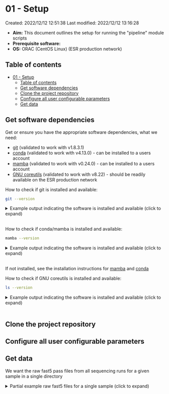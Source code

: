 # 01 - Setup

Created: 2022/12/12 12:51:38
Last modified: 2022/12/12 13:16:28

- **Aim:** This document outlines the setup for running the "pipeline" module scripts
- **Prerequisite software:**
- **OS:** ORAC (CentOS Linux) (ESR production network)

## Table of contents

- [01 - Setup](#01---setup)
  - [Table of contents](#table-of-contents)
  - [Get software dependencies](#get-software-dependencies)
  - [Clone the project repository](#clone-the-project-repository)
  - [Configure all user configurable parameters](#configure-all-user-configurable-parameters)
  - [Get data](#get-data)

## Get software dependencies

Get or ensure you have the appropriate software dependencies, what we need:

- [git](https://git-scm.com/) (validated to work with v1.8.3.1)
- [conda](https://docs.conda.io/en/latest/) (validated to work with v4.13.0) - can be installed to a users account
- [mamba](https://mamba.readthedocs.io/en/latest/index.html) (validated to work with v0.24.0) - can be installed to a users account
- [GNU coreutils](https://www.gnu.org/software/coreutils/) (validated to work with v8.22) - should be readily available on the ESR production network

How to check if git is installed and available:

```bash
git --version
```

<details><summary markdown="span">Example output indicating the software is installed and available (click to expand)</summary>

```bash
git version 1.8.3.1
```

</details>
<br/>

How to check if conda/mamba is installed and available:

```bash
mamba --version
```

<details><summary markdown="span">Example output indicating the software is installed and available (click to expand)</summary>

```bash
mamba 0.24.0
conda 4.13.0
```

</details>
<br/>

If not installed, see the installation instructions for [mamba]() and [conda]()

How to check if GNU coreutils is installed and available:

```bash
ls --version
```

<details><summary markdown="span">Example output indicating the software is installed and available (click to expand)</summary>

```bash
Copyright (C) 2013 Free Software Foundation, Inc.
License GPLv3+: GNU GPL version 3 or later <http://gnu.org/licenses/gpl.html>.
This is free software: you are free to change and redistribute it.
There is NO WARRANTY, to the extent permitted by law.

Written by Mike Parker, David MacKenzie, and Jim Meyering.
```

</details>
<br/>

## Clone the project repository

## Configure all user configurable parameters

## Get data

We want the raw fast5 pass files from all sequencing runs for a given sample in a single directory

<details><summary markdown="span">Partial example raw fast5 files for a single sample (click to expand)</summary>

```bash
/NGS/humangenomics/active/2022/run/ont_human_workflow/data/fast5
├── [ 56M]  FAQ90706_pass_09b178bc_3605de32_0.fast5
├── [ 55M]  FAQ90706_pass_09b178bc_3605de32_1.fast5
├── [ 57M]  FAQ90706_pass_09b178bc_3605de32_2.fast5
├── [ 57M]  FAQ90706_pass_09b178bc_3605de32_3.fast5
├── [ 56M]  FAQ90706_pass_09b178bc_3605de32_4.fast5
├── [ 59M]  FAQ90706_pass_09b178bc_3605de32_5.fast5
├── [ 58M]  FAQ90706_pass_09b178bc_3605de32_6.fast5
├── [ 57M]  FAQ90706_pass_09b178bc_3605de32_7.fast5
├── [ 58M]  FAQ90706_pass_09b178bc_3605de32_8.fast5
├── [ 58M]  FAQ90706_pass_09b178bc_3605de32_9.fast5
├── [ 58M]  FAQ90706_pass_09b178bc_3605de32_10.fast5
├── [ 56M]  FAQ90706_pass_09b178bc_3605de32_11.fast5
├── [ 57M]  FAQ90706_pass_09b178bc_3605de32_12.fast5
├── [ 56M]  FAQ90706_pass_09b178bc_3605de32_13.fast5
├── [ 60M]  FAQ90706_pass_09b178bc_3605de32_14.fast5
├── [ 58M]  FAQ90706_pass_09b178bc_3605de32_15.fast5
├── [ 57M]  FAQ90706_pass_09b178bc_3605de32_16.fast5
├── [ 58M]  FAQ90706_pass_09b178bc_3605de32_17.fast5
├── [ 57M]  FAQ90706_pass_09b178bc_3605de32_18.fast5
├── [ 58M]  FAQ90706_pass_09b178bc_3605de32_19.fast5
├── [ 56M]  FAQ90706_pass_09b178bc_3605de32_20.fast5
├── [ 58M]  FAQ90706_pass_09b178bc_3605de32_21.fast5
├── [ 57M]  FAQ90706_pass_09b178bc_3605de32_22.fast5
├── [ 76M]  FAQ90706_pass_09b178bc_3605de32_23.fast5
├── [ 84M]  FAQ90706_pass_09b178bc_3605de32_24.fast5
├── [ 57M]  FAQ90706_pass_09b178bc_3605de32_25.fast5
├── [ 56M]  FAQ90706_pass_09b178bc_3605de32_26.fast5
├── [ 56M]  FAQ90706_pass_09b178bc_3605de32_27.fast5
├── [ 58M]  FAQ90706_pass_09b178bc_3605de32_28.fast5
├── [ 56M]  FAQ90706_pass_09b178bc_3605de32_29.fast5
├── [ 61M]  FAQ90706_pass_09b178bc_3605de32_30.fast5
├── [ 56M]  FAQ90706_pass_09b178bc_3605de32_31.fast5
├── [ 56M]  FAQ90706_pass_09b178bc_3605de32_32.fast5
├── [ 59M]  FAQ90706_pass_09b178bc_3605de32_33.fast5
├── [ 58M]  FAQ90706_pass_09b178bc_3605de32_34.fast5
├── [ 56M]  FAQ90706_pass_09b178bc_3605de32_35.fast5
├── [ 58M]  FAQ90706_pass_09b178bc_3605de32_36.fast5
├── [ 58M]  FAQ90706_pass_09b178bc_3605de32_37.fast5
├── [ 59M]  FAQ90706_pass_09b178bc_3605de32_38.fast5
├── [ 55M]  FAQ90706_pass_09b178bc_3605de32_39.fast5
├── [ 54M]  FAQ90706_pass_09b178bc_3605de32_40.fast5
├── [ 58M]  FAQ90706_pass_09b178bc_3605de32_41.fast5
├── [ 58M]  FAQ90706_pass_09b178bc_3605de32_42.fast5
├── [105M]  FAQ90706_pass_09b178bc_3605de32_43.fast5
├── [ 57M]  FAQ90706_pass_09b178bc_3605de32_44.fast5
├── [ 54M]  FAQ90706_pass_09b178bc_3605de32_45.fast5
├── [ 57M]  FAQ90706_pass_09b178bc_3605de32_46.fast5
.
.
.
├── [ 67M]  FAQ91514_pass_d446fbce_df0aee03_1170.fast5
└── [ 18M]  FAQ91514_pass_d446fbce_df0aee03_1171.fast5

0 directories, 3385 files
```

</details>
<br/>

